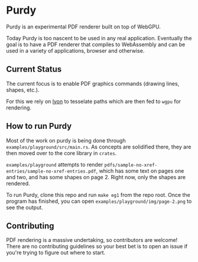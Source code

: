 # Purdy

Purdy is an experimental PDF renderer built on top of WebGPU.

Today Purdy is too nascent to be used in any real application. Eventually the goal is to have a PDF renderer that compiles to WebAssembly and can be used in a variety of applications, browser and otherwise.

## Current Status

The current focus is to enable PDF graphics commands (drawing lines, shapes, etc.).

For this we rely on [lyon](https://github.com/nical/lyon) to tesselate paths which are then fed to `wgpu` for rendering.

## How to run Purdy

Most of the work on purdy is being done through `examples/playground/src/main.rs`. As concepts are solidified there, they are then moved over to the core library in `crates`.

`examples/playground` attempts to render `pdfs/sample-no-xref-entries/sample-no-xref-entries.pdf`, which has some text on pages one and two, and has some shapes on page 2. Right now, only the shapes are rendered.

To run Purdy, clone this repo and run `make eg1` from the repo root. Once the program has finished, you can open `examples/playground/img/page-2.png` to see the output.

## Contributing

PDF rendering is a massive undertaking, so contributors are welcome! There are no contributing guidelines so your best bet is to open an issue if you're trying to figure out where to start.
